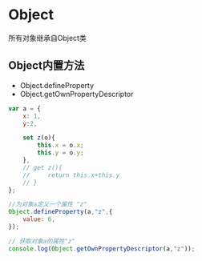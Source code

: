 # Object

所有对象继承自Object类

## Object内置方法

* Object.defineProperty
* Object.getOwnPropertyDescriptor

```JavaScript
var a = {
    x: 1,
    y:2,

    set z(o){
        this.x = o.x;
        this.y = o.y;
    },
    // get z(){
    //     return this.x+this.y
    // }
};

//为对象a定义一个属性 "z"
Object.defineProperty(a,"z",{
    value: 6,
});

// 获取对象a的属性"z"
console.log(Object.getOwnPropertyDescriptor(a,"z"));
```



